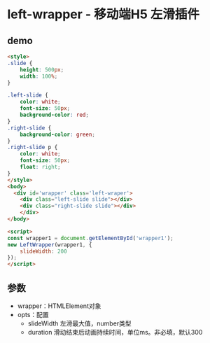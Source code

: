 # left-wrapper - 移动端H5 左滑插件

## demo

```html
<style>
.slide {
    height: 500px;
    width: 100%;
}

.left-slide {
    color: white;
    font-size: 50px;
    background-color: red;
}
.right-slide {
    background-color: green;
}
.right-slide p {
    color: white;
    font-size: 50px;
    float: right;
}
</style>   
<body>
  <div id='wrapper' class='left-wraper'>
    <div class="left-slide slide"></div>
    <div class="right-slide slide"></div>
	</div>
</body>

<script>
const wrapper1 = document.getElementById('wrapper1');
new LeftWrapper(wrapper1, {
    slideWidth: 200
});
</script>

```

## 参数

* wrapper：HTMLElement对象
* opts：配置
  * slideWidth    左滑最大值，number类型
  * duration       滑动结束后动画持续时间，单位ms。非必填，默认300
